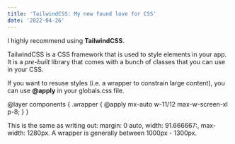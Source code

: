 ```yaml
---
title: 'TailwindCSS: My new found love for CSS'
date: '2022-04-26'
---
```


I highly recommend using **TailwindCSS**. 

TailwindCSS is a CSS framework that is used to style elements in your app. It is a _pre-built_ library that comes with a bunch of classes that you can use in your CSS.

If you want to resuse styles (i.e. a wrapper to constrain large content), you can use **@apply** in your globals.css file.

@layer components {
    .wrapper {
        @apply mx-auto w-11/12 max-w-screen-xl p-8;
    }
}

This is the same as writing out: margin: 0 auto, width: 91.666667:, max-width: 1280px. A wrapper is generally between 1000px - 1300px.
